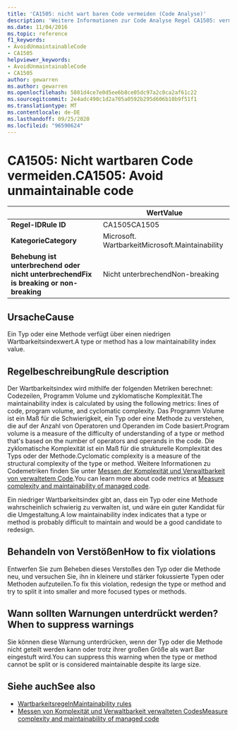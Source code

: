 ```yaml
---
title: 'CA1505: nicht wart baren Code vermeiden (Code Analyse)'
description: 'Weitere Informationen zur Code Analyse Regel CA1505: vermeiden Sie nicht wart baren Code.'
ms.date: 11/04/2016
ms.topic: reference
f1_keywords:
- AvoidUnmaintainableCode
- CA1505
helpviewer_keywords:
- AvoidUnmaintainableCode
- CA1505
author: gewarren
ms.author: gewarren
ms.openlocfilehash: 5801d4ce7e0d5ee6b8ce05dc97a2c0ca2af61c22
ms.sourcegitcommit: 2e4adc490c1d2a705a0592b295d606b10b9f51f1
ms.translationtype: MT
ms.contentlocale: de-DE
ms.lasthandoff: 09/25/2020
ms.locfileid: "96590624"
---
```

# <a name="ca1505-avoid-unmaintainable-code"></a><span data-ttu-id="f12a1-103">CA1505: Nicht wartbaren Code vermeiden.</span><span class="sxs-lookup"><span data-stu-id="f12a1-103">CA1505: Avoid unmaintainable code</span></span>

| | <span data-ttu-id="f12a1-104">Wert</span><span class="sxs-lookup"><span data-stu-id="f12a1-104">Value</span></span> |
|-|-|
| <span data-ttu-id="f12a1-105">**Regel-ID**</span><span class="sxs-lookup"><span data-stu-id="f12a1-105">**Rule ID**</span></span> |<span data-ttu-id="f12a1-106">CA1505</span><span class="sxs-lookup"><span data-stu-id="f12a1-106">CA1505</span></span>|
| <span data-ttu-id="f12a1-107">**Kategorie**</span><span class="sxs-lookup"><span data-stu-id="f12a1-107">**Category**</span></span> |<span data-ttu-id="f12a1-108">Microsoft. Wartbarkeit</span><span class="sxs-lookup"><span data-stu-id="f12a1-108">Microsoft.Maintainability</span></span>|
| <span data-ttu-id="f12a1-109">**Behebung ist unterbrechend oder nicht unterbrechend**</span><span class="sxs-lookup"><span data-stu-id="f12a1-109">**Fix is breaking or non-breaking**</span></span> |<span data-ttu-id="f12a1-110">Nicht unterbrechend</span><span class="sxs-lookup"><span data-stu-id="f12a1-110">Non-breaking</span></span>|

## <a name="cause"></a><span data-ttu-id="f12a1-111">Ursache</span><span class="sxs-lookup"><span data-stu-id="f12a1-111">Cause</span></span>

<span data-ttu-id="f12a1-112">Ein Typ oder eine Methode verfügt über einen niedrigen Wartbarkeitsindexwert.</span><span class="sxs-lookup"><span data-stu-id="f12a1-112">A type or method has a low maintainability index value.</span></span>

## <a name="rule-description"></a><span data-ttu-id="f12a1-113">Regelbeschreibung</span><span class="sxs-lookup"><span data-stu-id="f12a1-113">Rule description</span></span>

<span data-ttu-id="f12a1-114">Der Wartbarkeitsindex wird mithilfe der folgenden Metriken berechnet: Codezeilen, Programm Volume und zyklomatische Komplexität.</span><span class="sxs-lookup"><span data-stu-id="f12a1-114">The maintainability index is calculated by using the following metrics: lines of code, program volume, and cyclomatic complexity.</span></span> <span data-ttu-id="f12a1-115">Das Programm Volume ist ein Maß für die Schwierigkeit, ein Typ oder eine Methode zu verstehen, die auf der Anzahl von Operatoren und Operanden im Code basiert.</span><span class="sxs-lookup"><span data-stu-id="f12a1-115">Program volume is a measure of the difficulty of understanding of a type or method that's based on the number of operators and operands in the code.</span></span> <span data-ttu-id="f12a1-116">Die zyklomatische Komplexität ist ein Maß für die strukturelle Komplexität des Typs oder der Methode.</span><span class="sxs-lookup"><span data-stu-id="f12a1-116">Cyclomatic complexity is a measure of the structural complexity of the type or method.</span></span> <span data-ttu-id="f12a1-117">Weitere Informationen zu Codemetriken finden Sie unter [Messen der Komplexität und Verwaltbarkeit von verwaltetem Code](/visualstudio/code-quality/code-metrics-values).</span><span class="sxs-lookup"><span data-stu-id="f12a1-117">You can learn more about code metrics at [Measure complexity and maintainability of managed code](/visualstudio/code-quality/code-metrics-values).</span></span>

<span data-ttu-id="f12a1-118">Ein niedriger Wartbarkeitsindex gibt an, dass ein Typ oder eine Methode wahrscheinlich schwierig zu verwalten ist, und wäre ein guter Kandidat für die Umgestaltung.</span><span class="sxs-lookup"><span data-stu-id="f12a1-118">A low maintainability index indicates that a type or method is probably difficult to maintain and would be a good candidate to redesign.</span></span>

## <a name="how-to-fix-violations"></a><span data-ttu-id="f12a1-119">Behandeln von Verstößen</span><span class="sxs-lookup"><span data-stu-id="f12a1-119">How to fix violations</span></span>

<span data-ttu-id="f12a1-120">Entwerfen Sie zum Beheben dieses Verstoßes den Typ oder die Methode neu, und versuchen Sie, ihn in kleinere und stärker fokussierte Typen oder Methoden aufzuteilen.</span><span class="sxs-lookup"><span data-stu-id="f12a1-120">To fix this violation, redesign the type or method and try to split it into smaller and more focused types or methods.</span></span>

## <a name="when-to-suppress-warnings"></a><span data-ttu-id="f12a1-121">Wann sollten Warnungen unterdrückt werden?</span><span class="sxs-lookup"><span data-stu-id="f12a1-121">When to suppress warnings</span></span>

<span data-ttu-id="f12a1-122">Sie können diese Warnung unterdrücken, wenn der Typ oder die Methode nicht geteilt werden kann oder trotz ihrer großen Größe als wart Bar eingestuft wird.</span><span class="sxs-lookup"><span data-stu-id="f12a1-122">You can suppress this warning when the type or method cannot be split or is considered maintainable despite its large size.</span></span>

## <a name="see-also"></a><span data-ttu-id="f12a1-123">Siehe auch</span><span class="sxs-lookup"><span data-stu-id="f12a1-123">See also</span></span>

- [<span data-ttu-id="f12a1-124">Wartbarkeitsregeln</span><span class="sxs-lookup"><span data-stu-id="f12a1-124">Maintainability rules</span></span>](maintainability-warnings.md)
- [<span data-ttu-id="f12a1-125">Messen von Komplexität und Verwaltbarkeit verwalteten Codes</span><span class="sxs-lookup"><span data-stu-id="f12a1-125">Measure complexity and maintainability of managed code</span></span>](/visualstudio/code-quality/code-metrics-values)
